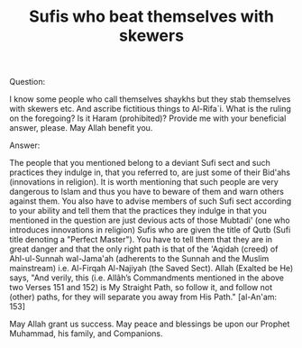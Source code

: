 ﻿---
layout: post
title: "Sufis who beat themselves with skewers"
publisher: "alsalafiyyah@icloud.com"
category: sufism
source: "Fatwas of the Permanent Committee of KSA no. 18466-1"
hijri: Dhul-Qa'dah 20, 1441 AH
shaykhs: 
 - Shaykh Ibn Baz
 - Shaykh Abdul-Aziz Aal Al-Shaykh
 - Shaykh Salih Fawzan
 - Shaykh Abdullah ibn Ghudayyan
 - Shaykh Bakr abu Zayd
---

Question: 

I know some people who call themselves shaykhs but they stab themselves with skewers etc. And ascribe fictitious things to Al-Rifa`i. What is the ruling on the foregoing? Is it Haram (prohibited)? Provide me with your beneficial answer, please. May Allah benefit you. 

Answer: 

The people that you mentioned belong to a deviant Sufi sect and such practices they indulge in, that you referred to, are just some of their Bid'ahs (innovations in religion). It is worth mentioning that such people are very dangerous to Islam and thus you have to beware of them and warn others against them. You also have to advise members of such Sufi sect according to your ability and tell them that the practices they indulge in that you mentioned in the question are just devious acts of those Mubtadi' (one who introduces innovations in religion) Sufis who are given the title of Qutb (Sufi title denoting a "Perfect Master"). You have to tell them that they are in great danger and that the only right path is that of the 'Aqidah (creed) of Ahl-ul-Sunnah wal-Jama'ah (adherents to the Sunnah and the Muslim mainstream) i.e. Al-Firqah Al-Najiyah (the Saved Sect). Allah (Exalted be He) says, "And verily, this (i.e. Allâh’s Commandments mentioned in the above two Verses 151 and 152) is My Straight Path, so follow it, and follow not (other) paths, for they will separate you away from His Path." [al-An'am: 153]

May Allah grant us success. May peace and blessings be upon our Prophet Muhammad, his family, and Companions. 

